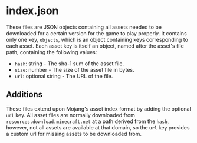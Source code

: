# index.json

These files are JSON objects containing all assets needed to be downloaded for a certain version for the game to play properly. It contains only one key, `objects`, which is an object containing keys corresponding to each asset.
Each asset key is itself an object, named after the asset's file path, containing the following values:
- `hash`: string - The sha-1 sum of the asset file.
- `size`: number - The size of the asset file in bytes.
- `url`: optional string - The URL of the file.

## Additions

These files extend upon Mojang's asset index format by adding the optional `url` key. 
All asset files are normally downloaded from `resources.download.minecraft.net` at a path derived from the `hash`,
however, not all assets are available at that domain, so the `url` key provides a custom url for missing assets to be downloaded from.
